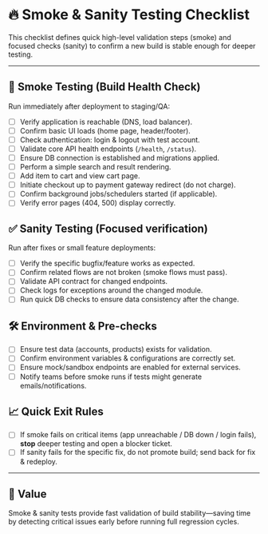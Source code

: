 # 🔥 Smoke & Sanity Testing Checklist

This checklist defines quick high-level validation steps (smoke) and focused checks (sanity) to confirm a new build is stable enough for deeper testing.

---

## 🧪 Smoke Testing (Build Health Check)
Run immediately after deployment to staging/QA:

- [ ] Verify application is reachable (DNS, load balancer).  
- [ ] Confirm basic UI loads (home page, header/footer).  
- [ ] Check authentication: login & logout with test account.  
- [ ] Validate core API health endpoints (`/health`, `/status`).  
- [ ] Ensure DB connection is established and migrations applied.  
- [ ] Perform a simple search and result rendering.  
- [ ] Add item to cart and view cart page.  
- [ ] Initiate checkout up to payment gateway redirect (do not charge).  
- [ ] Confirm background jobs/schedulers started (if applicable).  
- [ ] Verify error pages (404, 500) display correctly.

## ✅ Sanity Testing (Focused verification)
Run after fixes or small feature deployments:

- [ ] Verify the specific bugfix/feature works as expected.  
- [ ] Confirm related flows are not broken (smoke flows must pass).  
- [ ] Validate API contract for changed endpoints.  
- [ ] Check logs for exceptions around the changed module.  
- [ ] Run quick DB checks to ensure data consistency after the change.

## 🛠️ Environment & Pre-checks
- [ ] Ensure test data (accounts, products) exists for validation.  
- [ ] Confirm environment variables & configurations are correctly set.  
- [ ] Ensure mock/sandbox endpoints are enabled for external services.  
- [ ] Notify teams before smoke runs if tests might generate emails/notifications.

## 📈 Quick Exit Rules
- [ ] If smoke fails on critical items (app unreachable / DB down / login fails), **stop** deeper testing and open a blocker ticket.  
- [ ] If sanity fails for the specific fix, do not promote build; send back for fix & redeploy.

---

## 📌 Value
Smoke & sanity tests provide fast validation of build stability—saving time by detecting critical issues early before running full regression cycles.
